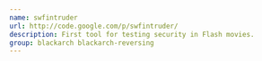 ```yaml
---
name: swfintruder
url: http://code.google.com/p/swfintruder/
description: First tool for testing security in Flash movies.
group: blackarch blackarch-reversing
---
```

